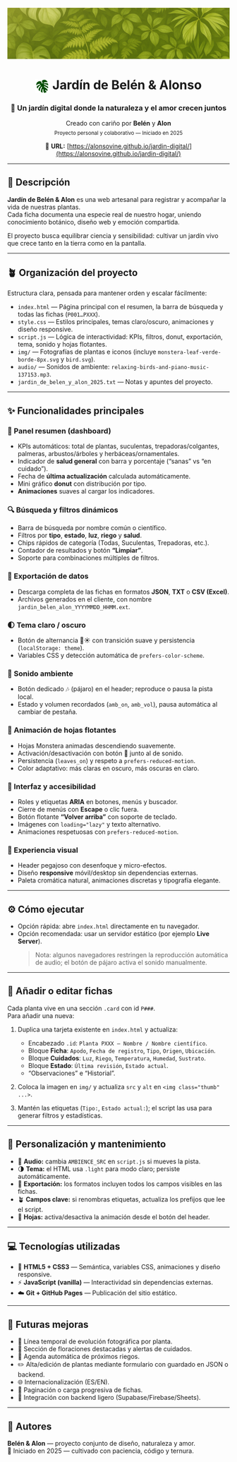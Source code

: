 <div align="center">

![IMG](img/fondo-readme.png "imagen cámara")

# <img src="img/monstera-leaf-verde-borde-8px.svg" width="32" align="center" /> Jardín de Belén & Alonso

### 🌸 Un jardín digital donde la naturaleza y el amor crecen juntos

Creado con cariño por **Belén** y **Alon**  
<sub>Proyecto personal y colaborativo — Iniciado en 2025</sub>  

🔗 **URL:** [https://alonsovine.github.io/jardin-digital/](https://alonsovine.github.io/jardin-digital/)

</div>

---

## 🌿 Descripción

**Jardín de Belén & Alon** es una web artesanal para registrar y acompañar la vida de nuestras plantas.  
Cada ficha documenta una especie real de nuestro hogar, uniendo conocimiento botánico, diseño web y emoción compartida.  

El proyecto busca equilibrar ciencia y sensibilidad: cultivar un jardín vivo que crece tanto en la tierra como en la pantalla.

---

## 🪴 Organización del proyecto

Estructura clara, pensada para mantener orden y escalar fácilmente:

- `index.html` — Página principal con el resumen, la barra de búsqueda y todas las fichas (`P001…PXXX`).
- `style.css` — Estilos principales, temas claro/oscuro, animaciones y diseño responsive.
- `script.js` — Lógica de interactividad: KPIs, filtros, donut, exportación, tema, sonido y hojas flotantes.
- `img/` — Fotografías de plantas e iconos (incluye `monstera-leaf-verde-borde-8px.svg` y `bird.svg`).
- `audio/` — Sonidos de ambiente: `relaxing-birds-and-piano-music-137153.mp3`.
- `jardin_de_belen_y_alon_2025.txt` — Notas y apuntes del proyecto.

---

## ✨ Funcionalidades principales

### 🌸 Panel resumen (dashboard)
- KPIs automáticos: total de plantas, suculentas, trepadoras/colgantes, palmeras, arbustos/árboles y herbáceas/ornamentales.  
- Indicador de **salud general** con barra y porcentaje (“sanas” vs “en cuidado”).  
- Fecha de **última actualización** calculada automáticamente.  
- Mini gráfico **donut** con distribución por tipo.  
- **Animaciones** suaves al cargar los indicadores.

### 🔍 Búsqueda y filtros dinámicos
- Barra de búsqueda por nombre común o científico.  
- Filtros por **tipo**, **estado**, **luz**, **riego** y **salud**.  
- Chips rápidos de categoría (Todas, Suculentas, Trepadoras, etc.).  
- Contador de resultados y botón **“Limpiar”**.  
- Soporte para combinaciones múltiples de filtros.

### 🧾 Exportación de datos
- Descarga completa de las fichas en formatos **JSON**, **TXT** o **CSV (Excel)**.  
- Archivos generados en el cliente, con nombre `jardin_belen_alon_YYYYMMDD_HHMM.ext`.  

### 🌓 Tema claro / oscuro
- Botón de alternancia 🌙☀️ con transición suave y persistencia (`localStorage: theme`).  
- Variables CSS y detección automática de `prefers-color-scheme`.  

### 🎵 Sonido ambiente
- Botón dedicado 🎶 (pájaro) en el header; reproduce o pausa la pista local.  
- Estado y volumen recordados (`amb_on`, `amb_vol`), pausa automática al cambiar de pestaña.  

### 🍃 Animación de hojas flotantes
- Hojas Monstera animadas descendiendo suavemente.  
- Activación/desactivación con botón 🍃 junto al de sonido.  
- Persistencia (`leaves_on`) y respeto a `prefers-reduced-motion`.  
- Color adaptativo: más claras en oscuro, más oscuras en claro.

### 💚 Interfaz y accesibilidad
- Roles y etiquetas **ARIA** en botones, menús y buscador.  
- Cierre de menús con **Escape** o clic fuera.  
- Botón flotante **“Volver arriba”** con soporte de teclado.  
- Imágenes con `loading="lazy"` y texto alternativo.  
- Animaciones respetuosas con `prefers-reduced-motion`.

### 🌸 Experiencia visual
- Header pegajoso con desenfoque y micro-efectos.  
- Diseño **responsive** móvil/desktop sin dependencias externas.  
- Paleta cromática natural, animaciones discretas y tipografía elegante.

---

## ⚙️ Cómo ejecutar

- Opción rápida: abre `index.html` directamente en tu navegador.  
- Opción recomendada: usar un servidor estático (por ejemplo **Live Server**).  
  > Nota: algunos navegadores restringen la reproducción automática de audio; el botón de pájaro activa el sonido manualmente.

---

## 🌱 Añadir o editar fichas

Cada planta vive en una sección `.card` con id `P###`.  
Para añadir una nueva:

1. Duplica una tarjeta existente en `index.html` y actualiza:
   - Encabezado `.id`: `Planta PXXX — Nombre / Nombre científico`.  
   - Bloque **Ficha**: `Apodo`, `Fecha de registro`, `Tipo`, `Origen`, `Ubicación`.  
   - Bloque **Cuidados**: `Luz`, `Riego`, `Temperatura`, `Humedad`, `Sustrato`.  
   - Bloque **Estado**: `Última revisión`, `Estado actual`.  
   - “Observaciones” e “Historial”.

2. Coloca la imagen en `img/` y actualiza `src` y `alt` en `<img class="thumb" ...>`.

3. Mantén las etiquetas (`Tipo:`, `Estado actual:`); el script las usa para generar filtros y estadísticas.

---

## 🧠 Personalización y mantenimiento

- 🎵 **Audio:** cambia `AMBIENCE_SRC` en `script.js` si mueves la pista.  
- 🌗 **Tema:** el HTML usa `.light` para modo claro; persiste automáticamente.  
- 💾 **Exportación:** los formatos incluyen todos los campos visibles en las fichas.  
- 🪴 **Campos clave:** si renombras etiquetas, actualiza los prefijos que lee el script.  
- 🍃 **Hojas:** activa/desactiva la animación desde el botón del header.  

---

## 💻 Tecnologías utilizadas

- 🧩 **HTML5 + CSS3** — Semántica, variables CSS, animaciones y diseño responsive.  
- ⚡ **JavaScript (vanilla)** — Interactividad sin dependencias externas.  
- ☁️ **Git + GitHub Pages** — Publicación del sitio estático.  

---

## 🌼 Futuras mejoras

- 📸 Línea temporal de evolución fotográfica por planta.  
- 🌺 Sección de floraciones destacadas y alertas de cuidados.  
- 📆 Agenda automática de próximos riegos.  
- ✏️ Alta/edición de plantas mediante formulario con guardado en JSON o backend.  
- 🌐 Internacionalización (ES/EN).  
- 📱 Paginación o carga progresiva de fichas.  
- 🌾 Integración con backend ligero (Supabase/Firebase/Sheets).  

---

## 💞 Autores

**Belén & Alon** — proyecto conjunto de diseño, naturaleza y amor.  
🌿 Iniciado en 2025 — cultivado con paciencia, código y ternura.  

